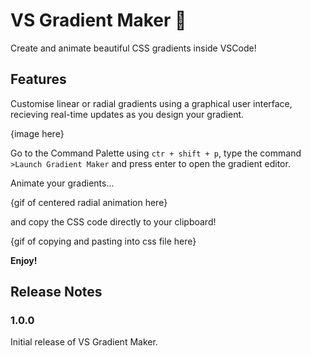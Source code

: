 # VS Gradient Maker 🎨
Create and animate beautiful CSS gradients inside VSCode!

## Features
Customise linear or radial gradients using a graphical user interface, recieving real-time updates as you design your gradient.

{image here}

Go to the Command Palette using ```ctr + shift + p```, type the command ```>Launch Gradient Maker``` and press enter to open the gradient editor.

Animate your gradients...

{gif of centered radial animation here}

and copy the CSS code directly to your clipboard!

{gif of copying and pasting into css file here}

**Enjoy!**

## Release Notes
### 1.0.0
Initial release of VS Gradient Maker. 
